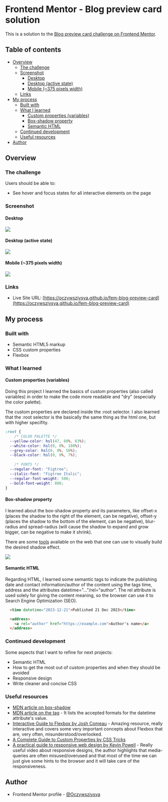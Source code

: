 # Frontend Mentor - Blog preview card solution

This is a solution to the [Blog preview card challenge on Frontend Mentor](https://www.frontendmentor.io/challenges/blog-preview-card-ckPaj01IcS). 
## Table of contents

- [Overview](#overview)
  - [The challenge](#the-challenge)
  - [Screenshot](#screenshot)
    - [Desktop](#desktop)
    - [Desktop (active state)](#desktop-active-state)
    - [Mobile (~375 pixels width)](#mobile-375-pixels-width)
  - [Links](#links)
- [My process](#my-process)
  - [Built with](#built-with)
  - [What I learned](#what-i-learned)
    - [Custom properties (variables)](#custom-properties-variables)
    - [Box-shadow property](#box-shadow-property)
    - [Semantic HTML](#semantic-html)
  - [Continued development](#continued-development)
  - [Useful resources](#useful-resources)
- [Author](#author)

## Overview

### The challenge

Users should be able to:

- See hover and focus states for all interactive elements on the page

### Screenshot

#### Desktop
![](./screenshots/screenshot-desktop.png)

#### Desktop (active state)
![](./screenshots/screenshot-desktop-active.png)

#### Mobile (~375 pixels width)
![](./screenshots/screenshot-mobile.png)

### Links

- Live Site URL: [https://oczywsziysya.github.io/fem-blog-preview-card](https://oczywsziysya.github.io/fem-blog-preview-card)

## My process

### Built with

- Semantic HTML5 markup
- CSS custom properties
- Flexbox

### What I learned

#### Custom properties (variables)

Doing this project I learned the basics of custom properties (also called variables) 
in order to make the code more readable and "dry" (especially the color palette).

The custom properties are declared inside the :root selector. I also learned that 
the :root selector is the basically the same thing as the html one, but with higher 
specifity.

```css
:root {
    /* COLOR PALETTE */
  --yellow-color: hsl(47, 88%, 63%);
  --white-color: hsl(0, 0%, 100%);
  --grey-color: hsl(0, 0%, 50%);
  --black-color: hsl(0, 0%, 7%);
    
    /* FONTS */
  --regular-font: "Figtree";
  --italic-font: "Figtree Italic";
  --regular-font-weight: 500;
  --bold-font-weight: 800;
}
```

#### Box-shadow property

I learned about the box-shadow property and its parameters, like offset-x (places 
the shadow to the right of the element, can be negative), offset-y (places the 
shadow to the bottom of the element, can be negative), blur-radius and spread-radius 
(will cause the shadow to expand and grow bigger, can be negative to make it shrink). 

There are some [tools](https://www.cssmatic.com/box-shadow) available on the web 
that one can use to visually build the desired shadow effect.

![](./screenshots/css-box-shadow-generator.png)

#### Semantic HTML

Regarding HTML, I learned some semantic tags to indicate the publishing date and 
contact information/author of the content using the tags time, address and the 
attributes datetime="..."/rel="author". The rel attribute is used solely for giving 
the content meaning, so the browser can use it to Search Engine Optimization (SEO).

```html
  <time datetime="2023-12-21">Published 21 Dec 2023</time>

  <address>
    <a rel="author" href="https://example.com">Author's name</a>
  </address>
```

### Continued development

Some aspects that I want to refine for next projects:

* Semantic HTML
* How to get the most out of custom properties and when they should be avoided
* Responsive design
* Write cleaner and concise CSS

### Useful resources

- [MDN article on box-shadow](https://developer.mozilla.org/en-US/docs/Web/CSS/box-shadow)
- [MDN article on the <time> tag](https://developer.mozilla.org/en-US/docs/Web/HTML/Element/time) - It lists the accepted formats for the datetime attribute's value.
- [Interactive Guide to Flexbox by Josh Comeau](https://www.joshwcomeau.com/css/interactive-guide-to-flexbox/) - Amazing resource, really interactive and covers some 
very important concepts about Flexbox that are, very often, misunderstood/overlooked.
- [A Complete Guide to Custom Properties by CSS Tricks](https://css-tricks.com/a-complete-guide-to-custom-properties/)
- [A practical guide to responsive web design by Kevin Powell](https://www.youtube.com/watch?v=x4u1yp3Msao&ab_channel=KevinPowell) - Really useful video about responsive designs, 
the author highlights that media-queries are often misused/overused and that most of the time 
we can just give some hints to the browser and it will take care of the responsiveness. 


## Author

- Frontend Mentor profile - [@Oczywsziysya](https://www.frontendmentor.io/profile/Oczywsziysya)
